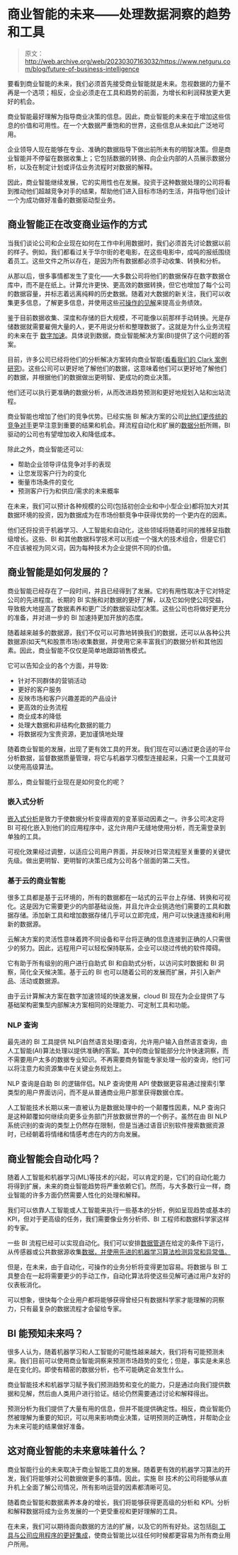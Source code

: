 # 商业智能的未来——处理数据洞察的趋势和工具

> 原文：<http://web.archive.org/web/20230307163032/https://www.netguru.com/blog/future-of-business-intelligence>

 要看到商业智能的未来，我们必须首先接受商业智能就是未来。忽视数据的力量不再是一个选项；相反，企业必须走在工具和趋势的前面，为增长和利润释放更大更好的机会。

商业智能最好理解为指导商业决策的信息。因此，商业智能的未来在于增加这些信息的价值和可用性。在一个大数据严重饱和的世界，这些信息从未如此广泛地可用。

企业领导人现在能够在专业、准确的数据指导下做出前所未有的明智决策。但是商业智能并不停留在数据收集上；它包括数据的转换、向企业内部的人员展示数据分析，以及在制定计划或评估业务流程时对数据的解释。

因此，商业智能继续发展，它的实用性也在发展。投资于这种数据处理的公司将看到推动他们超越竞争对手的结果，帮助他们进入目标市场的生活，并指导他们设计一个为成功做好准备的数据驱动型业务。

## 商业智能正在改变商业运作的方式

当我们谈论公司和企业现在如何在工作中利用数据时，我们必须首先讨论数据以前的样子。例如，我们都看过关于华尔街的老电影，在这些电影中，成吨的报纸围绕着员工。这些文件之所以存在，是因为所有数据都必须手动收集、转换和分析。

从那以后，很多事情都发生了变化——大多数公司将他们的数据保存在数字数据仓库中，而不是在纸上。计算允许更快、更高效的数据转换，但它也增加了每个公司的数据容量，并标志着远离纯粹的历史数据。随着对大数据的新关注，我们可以收集更多信息，了解更多信息，并使用这些[可操作的见解](http://web.archive.org/web/20221206214116/https://www.netguru.com/blog/bi-reporting)来提高业务绩效。

鉴于目前数据收集、深度和存储的巨大规模，不可能像以前那样手动转换。光是存储数据就需要雇佣大量的人，更不用说分析和整理数据了。这就是为什么业务流程的未来在于 [数字加速](/web/20221206214116/https://www.netguru.com/services/digital-acceleration)。具体说到数据，商业智能解决方案(BI)提供了这个问题的答案。

目前，许多公司已经将他们的分析解决方案转向商业智能([看看我们的 Clark 案例研究](http://web.archive.org/web/20221206214116/https://www.netguru.com/blog/insurtech-clark-interview))。这些公司可以更好地了解他们的数据，这意味着他们可以更好地了解他们的数据，并根据他们的数据做出更明智、更成功的商业决策。

他们还可以执行更准确的数据分析，从而改进趋势预测和更好地规划入站和出站流程。

商业智能也增加了他们的竞争优势。已经实施 BI 解决方案的公司[比他们更传统的竞争对手](/web/20221206214116/https://www.netguru.com/blog/volatile-markets-lasting-opportunities)更早注意到重要的结果和机会。拜流程自动化和扩展的[数据分析](http://web.archive.org/web/20221206214116/https://www.netguru.com/blog/retail-data-analytics)所赐，BI 驱动的公司也有望增加收入和降低成本。

除此之外，商业智能还可以:

*   帮助企业领导评估竞争对手的表现
*   让您发现客户行为的变化
*   衡量市场条件的变化
*   预测客户行为和供应/需求的未来概率

在未来，我们可以预计各种规模的公司(包括初创企业和中小型企业)都将加大对其数据环境的投资，因为数据成为在市场份额竞争中获得优势的一个更内在的因素。

他们还将投资于机器学习、人工智能和自动化，这些领域将随着时间的推移呈指数级增长。这些、BI 和其他数据科学技术可以形成一个强大的技术组合，但是它们不应该被视为同义词，因为每种技术为企业提供不同的价值。

## 商业智能是如何发展的？

商业智能已经存在了一段时间，并且已经得到了发展。它的有用性取决于它对特定公司的先进程度。长期的 BI 实施和对数据的更好了解，以及它如何使公司受益，导致极大地提高了数据素养和更广泛的数据驱动型决策。这些公司也将做好更充分的准备，并对进一步的 BI 加速持更加开放的态度。

随着越来越多的数据源，我们不仅可以可靠地转换我们的数据，还可以从各种公共数据源(如天气和股票市场)收集数据，并使用它来丰富我们的数据分析和其他因素。因此，商业智能不仅仅是简单地跟踪销售模式。

它可以告知企业的各个方面，并导致:

*   针对不同群体的营销活动
*   更好的客户服务
*   反映市场和客户兴趣差距的产品设计
*   更高效的业务流程
*   商业成本的降低
*   处理大数据和非结构化数据的能力
*   将数据视为宝贵资源，更加谨慎地处理

随着商业智能的发展，出现了更有效工具的开发。我们现在可以通过更合适的平台分析数据，监督数据质量管理，将它与机器学习模型连接起来，只需一个工具就可以使用高级算法。

那么，商业智能行业现在是如何变化的呢？

### 嵌入式分析

[嵌入式分析](http://web.archive.org/web/20221206214116/https://www.netguru.com/blog/embedded-analytics-bi)是致力于使数据分析变得直观的变革驱动因素之一。许多公司决定将 BI 可视化嵌入到他们的应用程序中，这允许用户无缝地使用分析，而无需登录到单独的工具。

可视化效果经过调整，以适应公司用户界面，并反映对日常流程至关重要的关键优先级。做出更明智、更明智的决策已成为公司各个层面的第二天性。

### 基于云的商业智能

很多工具都是基于云环境的，所有的数据都在一站式的云平台上存储、转换和可视化。这是因为它需要更少的内部基础设施，并且允许企业挑选他们需要的工具和数据存储。添加新工具和增加数据存储几乎可以立即完成，用户可以快速连接和利用新的数据源。

云解决方案的灵活性意味着跨不同设备和平台将正确的信息连接到正确的人只需很少的努力。因此，远程用户可以轻松保持联系，企业可以绕过传统的软件障碍。

它有助于所有级别的用户进行自助式 BI 和自助式分析，以访问实时数据和 BI 洞察，简化全天候决策。基于云的 BI 也可以随着公司的发展而扩展，并引入新产品、活动或数据源。

由于云计算解决方案在数字加速领域的快速发展，cloud BI 现在为企业提供了与基础架构密集型内部解决方案相同的处理能力、可定制工具和功能。

### NLP 查询

最先进的 BI 工具提供 NLP(自然语言处理)查询，允许用户输入自然语言查询，由人工智能(AI)算法处理以提供准确的答案。其中的商业智能部分允许快速洞察，而不需要用户太多的数据专业知识。不再需要商务智能专家处理一般的查询，他们可以将注意力和资源集中在关键业务规划上。

NLP 查询是自助 BI 的逻辑伴侣。NLP 查询使用 API 使数据更容易通过搜索引擎类型的用户界面访问，而不是从普通商业用户那里获得数据仓库。

人工智能技术长期以来一直被认为是数据处理中的一个颠覆性因素，NLP 查询只是这种颠覆如何继续向更多业务部门开放数据世界的一个例子。虽然在由 BI NLP 系统识别的查询的类型上仍然存在限制，但是当通过语音识别软件搜索数据资源时，已经朝着将情绪和情感考虑在内的方向发展。

## 商业智能会自动化吗？

随着人工智能和机器学习(ML)等技术的兴起，可以肯定的是，它们的自动化能力将得到扩展，未来的商业智能趋势将严重依赖它们。然而，与大多数行业一样，商业智能的许多方面仍然需要人性化的处理和解释。

我们可以依靠人工智能或人工智能来执行一些基本的分析，例如呈现趋势或基本的 KPI，但对于更高级的任务，我们需要像业务分析师、BI 工程师和数据科学家这样的专家。

一些 BI 流程已经可以实现自动化。我们可以安排[数据管道](/web/20221206214116/https://www.netguru.com/blog/etl-data-pipeline)在给定的条件下运行，从传感器或公共数据源收集[数据，并使用先进的机器学习算法检测异常和异常值。](http://web.archive.org/web/20221206214116/https://www.netguru.com/blog/iot-and-big-data-in-retail)

但是，在未来，由于自动化，可操作的业务分析将变得更加容易。将数据与 BI 工具整合在一起将需要更少的手动工作，自动化算法将使这些见解可通过用户友好的仪表板消化。

可以想象，很快每个企业用户都将能够获得曾经只有数据科学家才能理解的洞察力，只有最复杂的数据流程才会留给专家。

## BI 能预知未来吗？

很多人认为，随着机器学习和人工智能的可能性越来越大，我们将有可能预测未来。我们目前可以使用商业智能洞察来预测市场趋势的变化；但是，事实是未来总是在变化的。即使有精密的数据分析，也不可能确定会发生什么。

商业智能技术和机器学习赋予我们预测趋势和变化的能力，只是通过向我们提供数据和见解，然后由人类用户进行验证。结论仍然需要通过讨论和解释得出。

预测分析为我们提供了大量有用的信息，但并不能提供确定性。相反，商业智能仍然被理解为重要的知识，可以用来影响商业决策，证明预测的正确性，并帮助企业为未来可能的结果做好准备。

## 这对商业智能的未来意味着什么？

商业智能行业的未来取决于商业智能工具的发展。随着更有效的机器学习算法的开发，我们将能够对公司数据做更多的事情。因此，实施 BI 技术的公司将能够从直升机上全面了解公司情况，所有影响运营的因素都清晰可见。

随着商业智能和数据素养本身的增长，我们将能够获得更高级的分析和 KPI。分析和解释数据将成为业务发展的一个更受重视和更好理解的工具。

在未来，我们可以期待面向数据的方法的扩展，以及它的所有好处。这包括[BI 工具与公司应用程序的更好集成](/web/20221206214116/https://www.netguru.com/services/business-intelligence-consulting)，使商业智能比以往任何时候都更容易为所有商业用户所用。